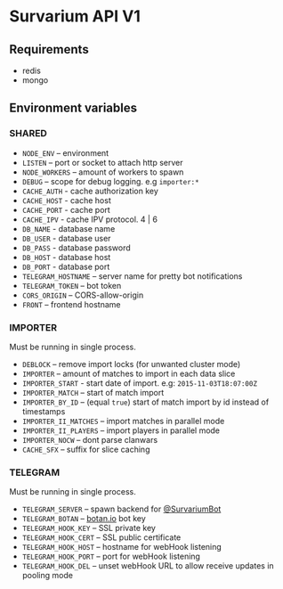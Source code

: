 # Survarium API V1

## Requirements
* redis
* mongo

## Environment variables
### SHARED
* `NODE_ENV` – environment
* `LISTEN` – port or socket to attach http server
* `NODE_WORKERS` – amount of workers to spawn
* `DEBUG` – scope for debug logging. e.g `importer:*`
* `CACHE_AUTH` - cache authorization key
* `CACHE_HOST` - cache host
* `CACHE_PORT` - cache port
* `CACHE_IPV`  - cache IPV protocol. 4 | 6
* `DB_NAME` - database name
* `DB_USER` - database user
* `DB_PASS` - database password
* `DB_HOST` - database host
* `DB_PORT` - database port
* `TELEGRAM_HOSTNAME` – server name for pretty bot notifications
* `TELEGRAM_TOKEN` – bot token
* `CORS_ORIGIN` – CORS-allow-origin
* `FRONT` – frontend hostname

### IMPORTER
Must be running in single process.
* `DEBLOCK` – remove import locks (for unwanted cluster mode)
* `IMPORTER` – amount of matches to import in each data slice
* `IMPORTER_START` - start date of import. e.g: `2015-11-03T18:07:00Z`
* `IMPORTER_MATCH` – start of match import
* `IMPORTER_BY_ID` – (equal `true`) start of match import by id instead of timestamps
* `IMPORTER_II_MATCHES` – import matches in parallel mode
* `IMPORTER_II_PLAYERS` – import players in parallel mode
* `IMPORTER_NOCW` – dont parse clanwars
* `CACHE_SFX` – suffix for slice caching

### TELEGRAM
Must be running in single process.
* `TELEGRAM_SERVER` – spawn backend for [@SurvariumBot](https://telegram.me/SurvariumBot)
* `TELEGRAM_BOTAN` – [botan.io](http://botan.io) bot key
* `TELEGRAM_HOOK_KEY` – SSL private key
* `TELEGRAM_HOOK_CERT` – SSL public certificate
* `TELEGRAM_HOOK_HOST` – hostname for webHook listening
* `TELEGRAM_HOOK_PORT` – port for webHook listening
* `TELEGRAM_HOOK_DEL` – unset webHook URL to allow receive updates in pooling mode
